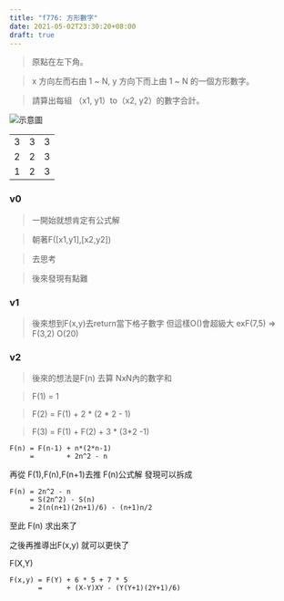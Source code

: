 ```yaml
---
title: "f776: 方形數字"
date: 2021-05-02T23:30:20+08:00
draft: true
---
```


>原點在左下角。

>x 方向左而右由 1 ~ N, y 方向下而上由 1 ~ N 的一個方形數字。

>請算出每組 （x1, y1）to（x2, y2）的數字合計。

![示意圖](https://zerojudge.tw/ShowImage?id=1729)

|     |     |     |
| --- | --- | --- |
| 3   | 3   | 3   |
| 2   | 2   | 3   |
| 1   | 2   | 3   |

### v0

>一開始就想肯定有公式解

>朝著F([x1,y1],[x2,y2])

>去思考

>後來發現有點難

### v1

>後來想到F(x,y)去return當下格子數字
>但這樣O()會超級大
>exF(7,5) => F(3,2) O(20)

### v2

>後來的想法是F(n) 去算 NxN內的數字和

>F(1) = 1

>F(2) = F(1) + 2 * (2 * 2 - 1)

>F(3) = F(1) + F(2) + 3 * (3*2 -1)

```
F(n) = F(n-1) + n*(2*n-1)
     =        + 2n^2 - n
```

再從 F(1),F(n),F(n+1)去推 F(n)公式解
發現可以拆成

```
F(n) = 2n^2 - n
     = S(2n^2) - S(n)
     = 2(n(n+1)(2n+1)/6) - (n+1)n/2 
```

至此 F(n) 求出來了

之後再推導出F(x,y) 就可以更快了

F(X,Y)

```
F(x,y) = F(Y) + 6 * 5 + 7 * 5
       =      + (X-Y)XY - (Y(Y+1)(2Y+1)/6)
```